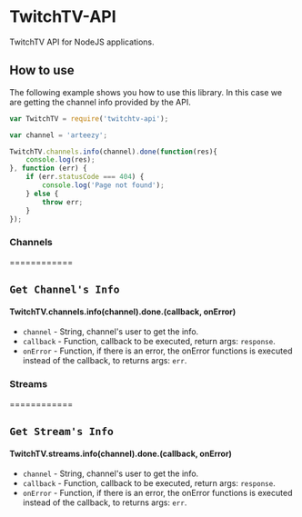 TwitchTV-API
============

TwitchTV API for NodeJS applications.


## How to use

The following example shows you how to use this library. In this case we are getting the channel info provided by the API.

```js
var TwitchTV = require('twitchtv-api');

var channel = 'arteezy';

TwitchTV.channels.info(channel).done(function(res){
	console.log(res);
}, function (err) {
	if (err.statusCode === 404) {
		console.log('Page not found');
	} else {
		throw err;
	}
});
```

### Channels
============

## `Get Channel's Info`

#### TwitchTV.channels.info(channel).done.(callback, onError)
* `channel` - String, channel's user to get the info.
* `callback` - Function, callback to be executed, return args: `response`.
* `onError` - Function, if there is an error, the onError functions is executed instead of the callback, to returns args: `err`.



### Streams
============

## `Get Stream's Info`

#### TwitchTV.streams.info(channel).done.(callback, onError)
* `channel` - String, channel's user to get the info.
* `callback` - Function, callback to be executed, return args: `response`.
* `onError` - Function, if there is an error, the onError functions is executed instead of the callback, to returns args: `err`.